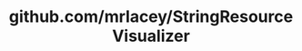 ---
layout: post
title: github.com/mrlacey/StringResourceVisualizer
categories: link
tags: [انگلیسی, برنامه‌نویسی]
---